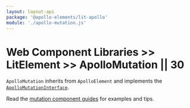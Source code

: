 ```yaml
---
layout: layout-api
package: '@apollo-elements/lit-apollo'
module: './apollo-mutation.js'
---
```

# Web Component Libraries >> LitElement >> ApolloMutation || 30

`ApolloMutation` inherits from `ApolloElement` and implements the [`ApolloMutationInterface`](/api/interfaces/mutation/).

Read the [mutation component guides](../../../../guides/usage/mutations/) for examples and tips.
